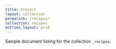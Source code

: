 ```yaml
---
title: Project
layout: collection
permalink: /recipes/
collection: recipes
entries_layout: grid
---
```


Sample document listing for the collection `_recipes`.
